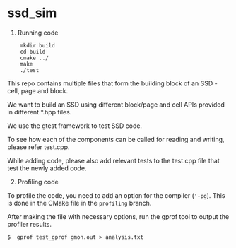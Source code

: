 # ssd_sim

1. Running code

```
	mkdir build
	cd build
	cmake ../
	make
	./test
```

This repo contains multiple files that form the building block of an SSD - cell, page and block.

We want to build an SSD using different block/page and cell APIs provided in different \*.hpp files.

We use the gtest framework to test SSD code.

To see how each of the components can be called for reading and writing, please refer test.cpp.

While adding code, please also add relevant tests to the test.cpp file that test the newly added code.

2. Profiling code

To profile the code, you need to add an option for the compiler (`'-pg`). This is done in the CMake file in the `profiling` branch.

After making the file with necessary options, run the gprof tool to output the profiler results.

```
$  gprof test_gprof gmon.out > analysis.txt
```